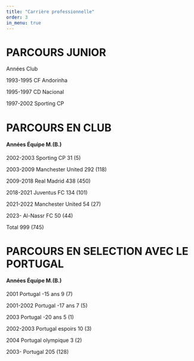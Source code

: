```yaml
---
title: "Carrière professionnelle"
order: 3
in_menu: true
---
```

# PARCOURS JUNIOR


Années 	Club

1993-1995 	CF Andorinha

1995-1997 	CD Nacional

1997-2002 	Sporting CP


# PARCOURS EN CLUB

#### Années	 Équipe	M.(B.)

2002-2003 	Sporting CP 	        31 (5)

2003-2009 	Manchester United 	292 (118)

2009-2018 	Real Madrid 	        438 (450)

2018-2021 	Juventus FC 	        134 (101)

2021-2022 	Manchester United 	54 (27)

2023- 	        Al-Nassr FC 	        50 (44)

Total 		                                999 (745)



# PARCOURS EN SELECTION AVEC LE PORTUGAL



#### Années	 Équipe	M.(B.)

2001 	 Portugal -15 ans 	        9 (7)

2001-2002  Portugal -17 ans 	        7 (5)

2003 	 Portugal -20 ans 	        5 (1)

2002-2003  Portugal espoirs 	        10 (3)

2004 	 Portugal olympique 	        3 (2)

2003- 	 Portugal 	                        205 (128) 
